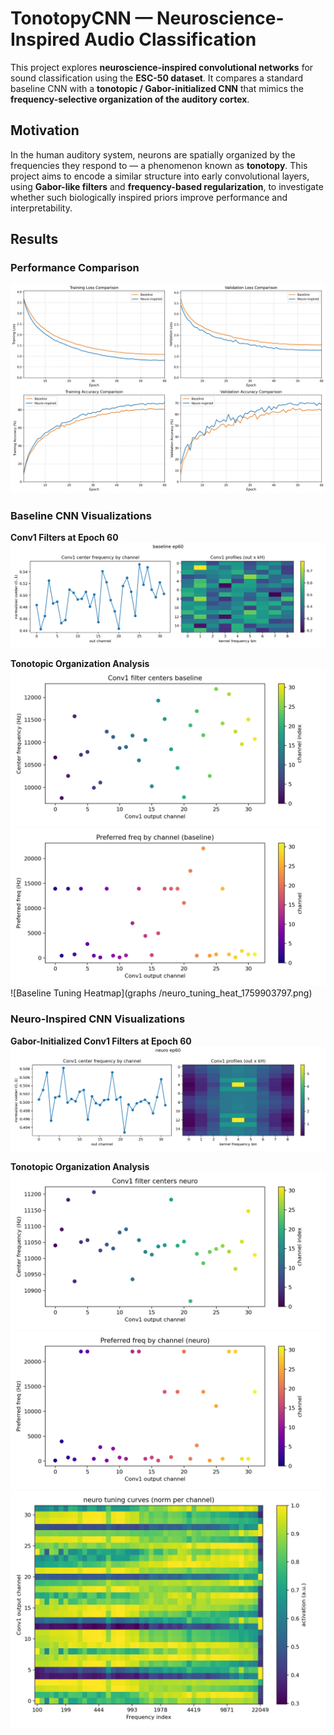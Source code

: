 # TonotopyCNN — Neuroscience-Inspired Audio Classification

This project explores **neuroscience-inspired convolutional networks** for sound classification using the **ESC-50 dataset**.
It compares a standard baseline CNN with a **tonotopic / Gabor-initialized CNN** that mimics the **frequency-selective organization of the auditory cortex**.

## Motivation

In the human auditory system, neurons are spatially organized by the frequencies they respond to — a phenomenon known as **tonotopy**.
This project aims to encode a similar structure into early convolutional layers, using **Gabor-like filters** and **frequency-based regularization**, to investigate whether such biologically inspired priors improve performance and interpretability.

## Results

### Performance Comparison

![Comparison Curves](graphs/comparison_curves.png)

### Baseline CNN Visualizations

**Conv1 Filters at Epoch 60**
![Baseline Conv1 Filters](graphs/baseline_conv1_ep60.png)

**Tonotopic Organization Analysis**
![Baseline Centers](graphs/baseline_centers_1759903798.png)
![Baseline Preferred Frequencies](graphs/baseline_preferred_freqs_1759903798.png)
![Baseline Tuning Heatmap](graphs /neuro_tuning_heat_1759903797.png)

### Neuro-Inspired CNN Visualizations

**Gabor-Initialized Conv1 Filters at Epoch 60**
![Neuro Conv1 Filters](graphs/neuro_conv1_ep60.png)

**Tonotopic Organization Analysis**
![Neuro Centers](graphs/neuro_centers_1759903797.png)
![Neuro Preferred Frequencies](graphs/neuro_preferred_freqs_1759903798.png)
![Neuro Tuning Heatmap](graphs/neuro_tuning_heat_1759903797.png)
